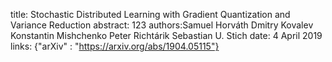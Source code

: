 title: Stochastic Distributed Learning with Gradient Quantization and Variance Reduction
abstract: 123
authors:Samuel Horváth
        Dmitry Kovalev
        Konstantin Mishchenko
        Peter Richtárik
        Sebastian U. Stich
date: 4 April 2019
links: {"arXiv" : "https://arxiv.org/abs/1904.05115"}